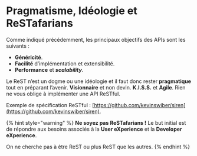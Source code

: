 # Pragmatisme, Idéologie et ReSTafarians



Comme indiqué précédemment, les principaux objectifs des APIs sont les suivants :

* **Généricité**.
* **Facilité** d’implémentation et extensibilité.
* **Performance** et _**scalability**_.

Le ReST n’est un dogme ou une idéologie et il faut donc rester **pragmatique** tout en préparant l’avenir. **Visionnaire** et non devin. **K.I.S.S.** et **Agile**. Rien ne vous oblige à implémenter une API ReSTful.

Exemple de spécification ReSTful : [https://github.com/kevinswiber/siren](https://github.com/kevinswiber/siren).

{% hint style="warning" %}
**Ne soyez pas ReSTafarians !** Le but initial est de répondre aux besoins associés à la **User eXperience** et la **Developer eXperience**.

On ne cherche pas à être ReST ou plus ReST que les autres.
{% endhint %}



